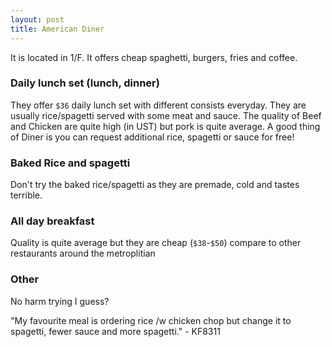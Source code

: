 ```yaml
---
layout: post
title: American Diner
---
```


It is located in 1/F. It offers cheap spaghetti, burgers, fries and coffee.

### Daily lunch set (lunch, dinner)

They offer `$36` daily lunch set with different consists everyday. They are usually rice/spagetti served with some meat and sauce.
The quality of Beef and Chicken are quite high (in UST) but pork is quite average.
A good thing of Diner is you can request additional rice, spagetti or sauce for free!

### Baked Rice and spagetti

Don't try the baked rice/spagetti as they are premade, cold and tastes terrible.

### All day breakfast

Quality is quite average but they are cheap (`$38`-`$50`) compare to other restaurants around the metroplitian

### Other

No harm trying I guess?

"My favourite meal is ordering rice /w chicken chop but change it to spagetti, fewer sauce and more spagetti." - KF8311

